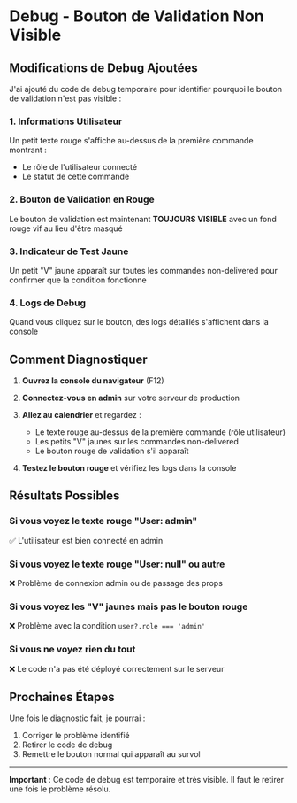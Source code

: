 # Debug - Bouton de Validation Non Visible

## Modifications de Debug Ajoutées

J'ai ajouté du code de debug temporaire pour identifier pourquoi le bouton de validation n'est pas visible :

### 1. Informations Utilisateur
Un petit texte rouge s'affiche au-dessus de la première commande montrant :
- Le rôle de l'utilisateur connecté
- Le statut de cette commande

### 2. Bouton de Validation en Rouge
Le bouton de validation est maintenant **TOUJOURS VISIBLE** avec un fond rouge vif au lieu d'être masqué

### 3. Indicateur de Test Jaune
Un petit "V" jaune apparaît sur toutes les commandes non-delivered pour confirmer que la condition fonctionne

### 4. Logs de Debug
Quand vous cliquez sur le bouton, des logs détaillés s'affichent dans la console

## Comment Diagnostiquer

1. **Ouvrez la console du navigateur** (F12)
2. **Connectez-vous en admin** sur votre serveur de production
3. **Allez au calendrier** et regardez :
   - Le texte rouge au-dessus de la première commande (rôle utilisateur)
   - Les petits "V" jaunes sur les commandes non-delivered
   - Le bouton rouge de validation s'il apparaît

4. **Testez le bouton rouge** et vérifiez les logs dans la console

## Résultats Possibles

### Si vous voyez le texte rouge "User: admin"
✅ L'utilisateur est bien connecté en admin

### Si vous voyez le texte rouge "User: null" ou autre
❌ Problème de connexion admin ou de passage des props

### Si vous voyez les "V" jaunes mais pas le bouton rouge
❌ Problème avec la condition `user?.role === 'admin'`

### Si vous ne voyez rien du tout
❌ Le code n'a pas été déployé correctement sur le serveur

## Prochaines Étapes

Une fois le diagnostic fait, je pourrai :
1. Corriger le problème identifié
2. Retirer le code de debug
3. Remettre le bouton normal qui apparaît au survol

---

**Important** : Ce code de debug est temporaire et très visible. Il faut le retirer une fois le problème résolu.
